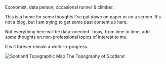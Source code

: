 Economist, data person, occasional runner & climber.

This is a home for some thoughts I've put down on paper or on a screen. It's not a blog, but I am trying to get some past content up here.

Not everything here will be data-oriented. I may, from time to time, add some thoughts on non-professional topics of interest to me.

It will forever remain a work-in-progress.

![Scotland Topographic Map](docs/assets/images/scotland_topo.png)
The Topography of Scotland